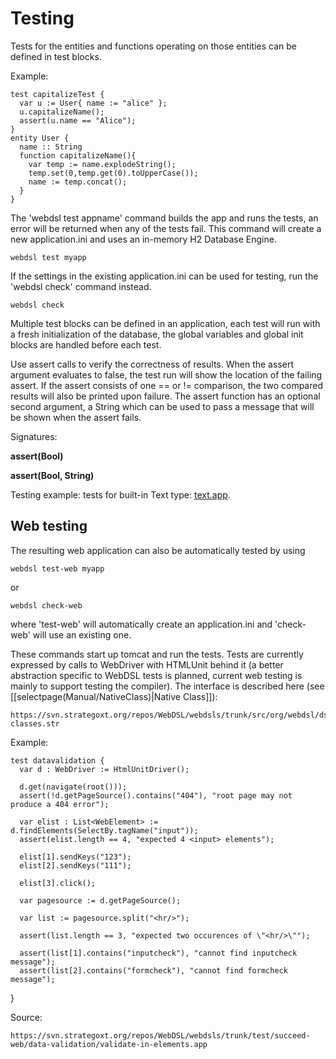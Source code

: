 # Testing

Tests for the entities and functions operating on those entities can be defined in test blocks.

Example:

    test capitalizeTest {
      var u := User{ name := "alice" };
      u.capitalizeName();
      assert(u.name == "Alice");
    }
    entity User {
      name :: String
      function capitalizeName(){
        var temp := name.explodeString();
        temp.set(0,temp.get(0).toUpperCase());
        name := temp.concat();
      }
    }

The 'webdsl test appname' command builds the app and runs the tests, an error will be returned when any of the tests fail. This command will create a new application.ini and uses an in-memory H2 Database Engine.

    webdsl test myapp

If the settings in the existing application.ini can be used for testing, run the 'webdsl check' command instead.

    webdsl check

Multiple test blocks can be defined in an application, each test will run with a fresh initialization of the database, the global variables and global init blocks are handled before each test.

Use assert calls to verify the correctness of results. When the assert argument evaluates to false, the test run will show the location of the failing assert. If the assert consists of one == or != comparison, the two compared results will also be printed upon failure. The assert function has an optional second argument, a String which can be used to pass a message that will be shown when the assert fails.

Signatures:

**assert(Bool)**

**assert(Bool, String)**

Testing example: tests for built-in Text type: [text.app](https://svn.strategoxt.org/repos/WebDSL/webdsls/trunk/test/succeed/text.app).

## Web testing

The resulting web application can also be automatically tested by using 

    webdsl test-web myapp

or

    webdsl check-web

where 'test-web' will automatically create an application.ini and 'check-web' will use an existing one.

These commands start up tomcat and run the tests. Tests are currently expressed by calls to WebDriver with HTMLUnit behind it (a better abstraction specific to WebDSL tests is planned, current web testing is mainly to support testing the compiler). The interface is described here (see [[selectpage(Manual/NativeClass)|Native Class]]):

    https://svn.strategoxt.org/repos/WebDSL/webdsls/trunk/src/org/webdsl/dsl/languages/test/native-classes.str

Example:

    test datavalidation {
      var d : WebDriver := HtmlUnitDriver();
    
      d.get(navigate(root()));
      assert(!d.getPageSource().contains("404"), "root page may not produce a 404 error");
    
      var elist : List<WebElement> := d.findElements(SelectBy.tagName("input"));
      assert(elist.length == 4, "expected 4 <input> elements");
    
      elist[1].sendKeys("123");
      elist[2].sendKeys("111");
    
      elist[3].click();
    
      var pagesource := d.getPageSource();
    
      var list := pagesource.split("<hr/>");
    
      assert(list.length == 3, "expected two occurences of \"<hr/>\"");
 
      assert(list[1].contains("inputcheck"), "cannot find inputcheck message");
      assert(list[2].contains("formcheck"), "cannot find formcheck message");
    
  }

Source:

    https://svn.strategoxt.org/repos/WebDSL/webdsls/trunk/test/succeed-web/data-validation/validate-in-elements.app

